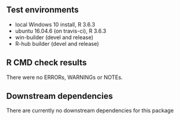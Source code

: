 ## Test environments
* local Windows 10 install, R 3.6.3
* ubuntu 16.04.6 (on travis-ci), R 3.6.3
* win-builder (devel and release)
* R-hub builder (devel and release)

## R CMD check results
There were no ERRORs, WARNINGs or NOTEs.

## Downstream dependencies
There are currently no downstream dependencies for this package
